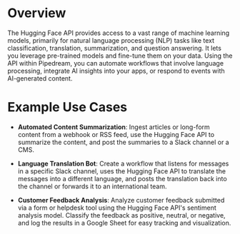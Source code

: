 # Overview

The Hugging Face API provides access to a vast range of machine learning models, primarily for natural language processing (NLP) tasks like text classification, translation, summarization, and question answering. It lets you leverage pre-trained models and fine-tune them on your data. Using the API within Pipedream, you can automate workflows that involve language processing, integrate AI insights into your apps, or respond to events with AI-generated content.

# Example Use Cases

- **Automated Content Summarization**: Ingest articles or long-form content from a webhook or RSS feed, use the Hugging Face API to summarize the content, and post the summaries to a Slack channel or a CMS.

- **Language Translation Bot**: Create a workflow that listens for messages in a specific Slack channel, uses the Hugging Face API to translate the messages into a different language, and posts the translation back into the channel or forwards it to an international team.

- **Customer Feedback Analysis**: Analyze customer feedback submitted via a form or helpdesk tool using the Hugging Face API's sentiment analysis model. Classify the feedback as positive, neutral, or negative, and log the results in a Google Sheet for easy tracking and visualization.
